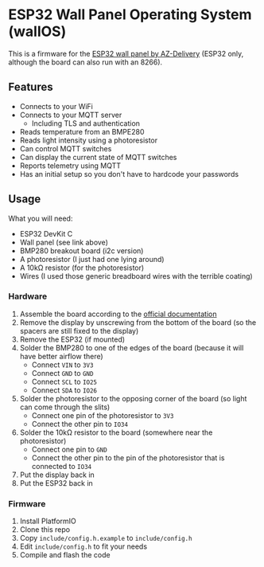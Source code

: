 # ESP32 Wall Panel Operating System (wallOS)

This is a firmware for the [ESP32 wall panel by AZ-Delivery](https://az-delivery.de/products/az-touch-wandgehauseset-mit-2-8-zoll-touchscreen-fur-esp8266-und-esp32) (ESP32 only, although the board can also run with an 8266).

## Features

- Connects to your WiFi
- Connects to your MQTT server
    - Including TLS and authentication
- Reads temperature from an BMPE280
- Reads light intensity using a photoresistor
- Can control MQTT switches
- Can display the current state of MQTT switches
- Reports telemetry using MQTT
- Has an initial setup so you don't have to hardcode your passwords

## Usage

What you will need:
- ESP32 DevKit C
- Wall panel (see link above)
- BMP280 breakout board (i2c version) 
- A photoresistor (I just had one lying around)
- A 10kΩ resistor (for the photoresistor)
- Wires (I used those generic breadboard wires with the terrible coating)

### Hardware

1. Assemble the board according to the [official documentation](https://az-delivery.de/en/products/az-touch-wandgehauseset-mit-2-8-zoll-touchscreen-fur-esp8266-und-esp32-1?_pos=3&_sid=ac340f8d4&_ss=r)
2. Remove the display by unscrewing from the bottom of the board (so the spacers are still fixed to the display)
3. Remove the ESP32 (if mounted)
4. Solder the BMP280 to one of the edges of the board (because it will have better airflow there)
    - Connect `VIN` to `3V3` 
    - Connect `GND` to `GND`
    - Connect `SCL` to `IO25`
    - Connect `SDA` to `IO26`
5. Solder the photoresistor to the opposing corner of the board (so light can come through the slits)
    - Connect one pin of the photoresistor to `3V3` 
    - Connect the other pin to `IO34`
6. Solder the 10kΩ resistor to the board (somewhere near the photoresistor)
    - Connect one pin to `GND`
    - Connect the other pin to the pin of the photoresistor that is connected to `IO34`
7. Put the display back in
8. Put the ESP32 back in

### Firmware

1. Install PlatformIO
2. Clone this repo
3. Copy `include/config.h.example` to `include/config.h`
4. Edit `include/config.h` to fit your needs
5. Compile and flash the code
